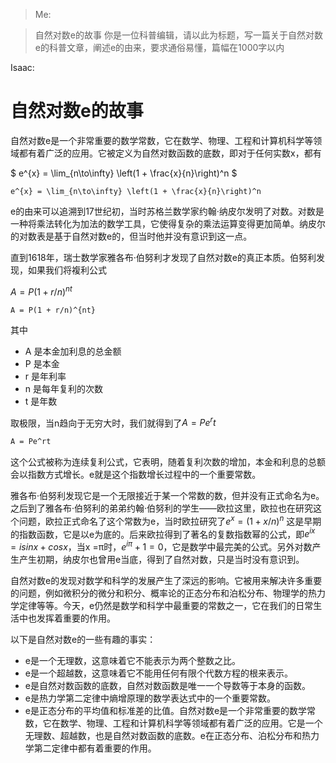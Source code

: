 >  Me:

> 自然对数e的故事
> 你是一位科普编辑，请以此为标题，写一篇关于自然对数e的科普文章，阐述e的由来，要求通俗易懂，篇幅在1000字以内

Isaac:

# 自然对数e的故事

自然对数e是一个非常重要的数学常数，它在数学、物理、工程和计算机科学等领域都有着广泛的应用。它被定义为自然对数函数的底数，即对于任何实数x，都有

$
e^{x} = \lim_{n\to\infty} \left(1 + \frac{x}{n}\right)^n
$

```
e^{x} = \lim_{n\to\infty} \left(1 + \frac{x}{n}\right)^n
```

e的由来可以追溯到17世纪初，当时苏格兰数学家约翰·纳皮尔发明了对数。对数是一种将乘法转化为加法的数学工具，它使得复杂的乘法运算变得更加简单。纳皮尔的对数表是基于自然对数e的，但当时他并没有意识到这一点。

直到1618年，瑞士数学家雅各布·伯努利才发现了自然对数e的真正本质。伯努利发现，如果我们将複利公式

$A = P(1 + r/n)^{nt}$

```
A = P(1 + r/n)^{nt}
```

其中

* A 是本金加利息的总金额
* P 是本金
* r 是年利率
* n 是每年复利的次数
* t 是年数

取极限，当n趋向于无穷大时，我们就得到了$A = Pe^rt$

```4
A = Pe^rt
```

这个公式被称为连续复利公式，它表明，随着复利次数的增加，本金和利息的总额会以指数方式增长。e就是这个指数增长过程中的一个重要常数。

雅各布·伯努利发现它是一个无限接近于某一个常数的数，但并没有正式命名为e。之后到了雅各布·伯努利的弟弟约翰·伯努利的学生——欧拉这里，欧拉也在研究这个问题，欧拉正式命名了这个常数为e，当时欧拉研究了$e^{x}=(1+x/n)^{n}$ 这是早期的指数函数，它是以e为底的。后来欧拉得到了著名的复数指数幂的公式，即$e^{ix}=isinx+cosx$，当x =π时，$e^{iπ}+1=0$，它是数学中最完美的公式。另外对数产生产生初期，纳皮尔也曾用e当底，得到了自然对数，只是当时没有意识到。

自然对数e的发现对数学和科学的发展产生了深远的影响。它被用来解决许多重要的问题，例如微积分的微分和积分、概率论的正态分布和泊松分布、物理学的热力学定律等等。今天，e仍然是数学和科学中最重要的常数之一，它在我们的日常生活中也发挥着重要的作用。

以下是自然对数e的一些有趣的事实：

* e是一个无理数，这意味着它不能表示为两个整数之比。
* e是一个超越数，这意味着它不能用任何有限个代数方程的根来表示。
* e是自然对数函数的底数，自然对数函数是唯一一个导数等于本身的函数。
* e是热力学第二定律中熵增原理的数学表达式中的一个重要常数。
* e是正态分布的平均值和标准差的比值。自然对数e是一个非常重要的数学常数，它在数学、物理、工程和计算机科学等领域都有着广泛的应用。它是一个无理数、超越数，也是自然对数函数的底数。e在正态分布、泊松分布和热力学第二定律中都有着重要的作用。
